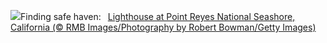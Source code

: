 ![](https://www.bing.com/th?id=OHR.PointReyes_EN-US4731803211_UHD.jpg&w=1000)Finding safe haven:&nbsp;&ensp;[Lighthouse at Point Reyes National Seashore, California (© RMB Images/Photography by Robert Bowman/Getty Images)](https://www.bing.com/th?id=OHR.PointReyes_EN-US4731803211_UHD.jpg)
<br><br/>
